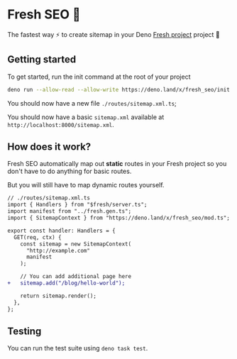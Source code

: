 # Fresh SEO 🍋

The fastest way ⚡️ to create sitemap in your Deno
[Fresh project](https://fresh.deno.dev/) project 🍋

## Getting started

To get started, run the init command at the root of your project

```bash
deno run --allow-read --allow-write https://deno.land/x/fresh_seo/init.ts
```

You should now have a new file `./routes/sitemap.xml.ts`;

You should now have a basic `sitemap.xml` available at
`http://localhost:8000/sitemap.xml`.

## How does it work?

Fresh SEO automatically map out **static** routes in your Fresh project so you
don't have to do anything for basic routes.

But you will still have to map dynamic routes yourself.

```diff
// ./routes/sitemap.xml.ts
import { Handlers } from "$fresh/server.ts";
import manifest from "../fresh.gen.ts";
import { SitemapContext } from "https://deno.land/x/fresh_seo/mod.ts";

export const handler: Handlers = {
  GET(req, ctx) {
    const sitemap = new SitemapContext(
      "http://example.com"
      manifest
    );

    // You can add additional page here
+   sitemap.add("/blog/hello-world");

    return sitemap.render();
  },
};
```

## Testing

You can run the test suite using `deno task test`.
